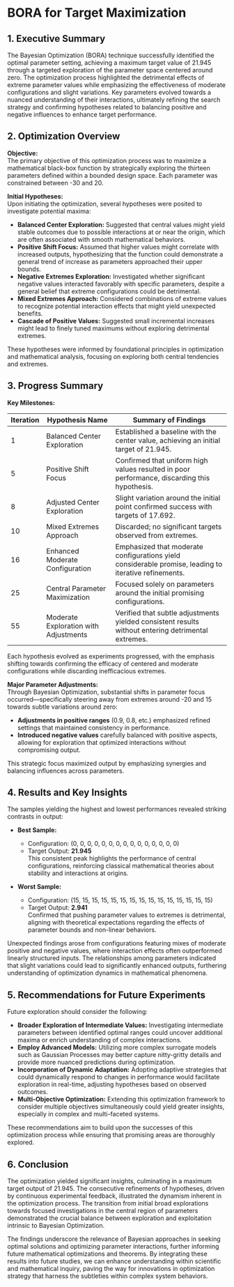 # BORA for Target Maximization 

## 1. Executive Summary

The Bayesian Optimization (BORA) technique successfully identified the optimal parameter setting, achieving a maximum target value of 21.945 through a targeted exploration of the parameter space centered around zero. The optimization process highlighted the detrimental effects of extreme parameter values while emphasizing the effectiveness of moderate configurations and slight variations. Key parameters evolved towards a nuanced understanding of their interactions, ultimately refining the search strategy and confirming hypotheses related to balancing positive and negative influences to enhance target performance.

## 2. Optimization Overview

**Objective:**  
The primary objective of this optimization process was to maximize a mathematical black-box function by strategically exploring the thirteen parameters defined within a bounded design space. Each parameter was constrained between -30 and 20.

**Initial Hypotheses:**  
Upon initiating the optimization, several hypotheses were posited to investigate potential maxima:

- **Balanced Center Exploration:** Suggested that central values might yield stable outcomes due to possible interactions at or near the origin, which are often associated with smooth mathematical behaviors.
- **Positive Shift Focus:** Assumed that higher values might correlate with increased outputs, hypothesizing that the function could demonstrate a general trend of increase as parameters approached their upper bounds.
- **Negative Extremes Exploration:** Investigated whether significant negative values interacted favorably with specific parameters, despite a general belief that extreme configurations could be detrimental.
- **Mixed Extremes Approach:** Considered combinations of extreme values to recognize potential interaction effects that might yield unexpected benefits.
- **Cascade of Positive Values:** Suggested small incremental increases might lead to finely tuned maximums without exploring detrimental extremes.

These hypotheses were informed by foundational principles in optimization and mathematical analysis, focusing on exploring both central tendencies and extremes.

## 3. Progress Summary

**Key Milestones:**

| Iteration | Hypothesis Name                         | Summary of Findings                                           |
|-----------|----------------------------------------|--------------------------------------------------------------|
| 1         | Balanced Center Exploration             | Established a baseline with the center value, achieving an initial target of 21.945. |
| 5         | Positive Shift Focus                   | Confirmed that uniform high values resulted in poor performance, discarding this hypothesis. |
| 8         | Adjusted Center Exploration             | Slight variation around the initial point confirmed success with targets of 17.692. |
| 10        | Mixed Extremes Approach                | Discarded; no significant targets observed from extremes. |
| 16        | Enhanced Moderate Configuration         | Emphasized that moderate configurations yield considerable promise, leading to iterative refinements. |
| 25        | Central Parameter Maximization          | Focused solely on parameters around the initial promising configurations. |
| 55        | Moderate Exploration with Adjustments   | Verified that subtle adjustments yielded consistent results without entering detrimental extremes. |   

Each hypothesis evolved as experiments progressed, with the emphasis shifting towards confirming the efficacy of centered and moderate configurations while discarding inefficacious extremes. 

**Major Parameter Adjustments:**  
Through Bayesian Optimization, substantial shifts in parameter focus occurred—specifically steering away from extremes around -20 and 15 towards subtle variations around zero:

- **Adjustments in positive ranges** (0.9, 0.8, etc.) emphasized refined settings that maintained consistency in performance.
- **Introduced negative values** carefully balanced with positive aspects, allowing for exploration that optimized interactions without compromising output.

This strategic focus maximized output by emphasizing synergies and balancing influences across parameters.

## 4. Results and Key Insights

The samples yielding the highest and lowest performances revealed striking contrasts in output:

- **Best Sample:**  
  - Configuration: (0, 0, 0, 0, 0, 0, 0, 0, 0, 0, 0, 0, 0, 0, 0)  
  - Target Output: **21.945**  
  This consistent peak highlights the performance of central configurations, reinforcing classical mathematical theories about stability and interactions at origins. 

- **Worst Sample:**  
  - Configuration: (15, 15, 15, 15, 15, 15, 15, 15, 15, 15, 15, 15, 15, 15, 15)  
  - Target Output: **2.941**  
  Confirmed that pushing parameter values to extremes is detrimental, aligning with theoretical expectations regarding the effects of parameter bounds and non-linear behaviors.

Unexpected findings arose from configurations featuring mixes of moderate positive and negative values, where interaction effects often outperformed linearly structured inputs. The relationships among parameters indicated that slight variations could lead to significantly enhanced outputs, furthering understanding of optimization dynamics in mathematical phenomena.

## 5. Recommendations for Future Experiments

Future exploration should consider the following:

- **Broader Exploration of Intermediate Values:** Investigating intermediate parameters between identified optimal ranges could uncover additional maxima or enrich understanding of complex interactions.
- **Employ Advanced Models:** Utilizing more complex surrogate models such as Gaussian Processes may better capture nitty-gritty details and provide more nuanced predictions during optimization.
- **Incorporation of Dynamic Adaptation:** Adopting adaptive strategies that could dynamically respond to changes in performance would facilitate exploration in real-time, adjusting hypotheses based on observed outcomes.
- **Multi-Objective Optimization:** Extending this optimization framework to consider multiple objectives simultaneously could yield greater insights, especially in complex and multi-faceted systems.
  
These recommendations aim to build upon the successes of this optimization process while ensuring that promising areas are thoroughly explored.

## 6. Conclusion

The optimization yielded significant insights, culminating in a maximum target output of 21.945. The consecutive refinements of hypotheses, driven by continuous experimental feedback, illustrated the dynamism inherent in the optimization process. The transition from initial broad explorations towards focused investigations in the central region of parameters demonstrated the crucial balance between exploration and exploitation intrinsic to Bayesian Optimization.

The findings underscore the relevance of Bayesian approaches in seeking optimal solutions and optimizing parameter interactions, further informing future mathematical optimizations and theorems. By integrating these results into future studies, we can enhance understanding within scientific and mathematical inquiry, paving the way for innovations in optimization strategy that harness the subtleties within complex system behaviors.